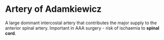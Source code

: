 ---
---
# Artery of Adamkiewicz

A large dominant intercostal artery that contributes the major supply to
the anterior spinal artery. Important in AAA surgery - risk of ischaemia
to **spinal cord**.

